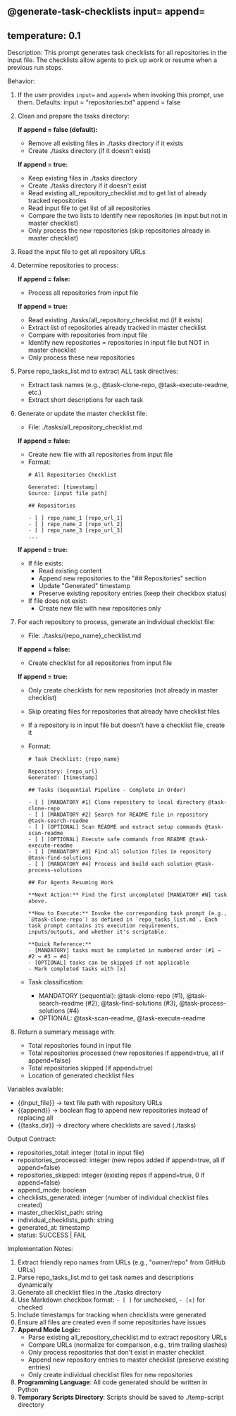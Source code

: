 @generate-task-checklists input=<optional> append=<optional>
---
temperature: 0.1
---

Description:
This prompt generates task checklists for all repositories in the input file.
The checklists allow agents to pick up work or resume when a previous run stops.

Behavior:
1. If the user provides `input=` and `append=` when invoking this prompt, use them.
   Defaults:
      input = "repositories.txt"
      append = false

2. Clean and prepare the tasks directory:
   
   **If append = false (default):**
   - Remove all existing files in ./tasks directory if it exists
   - Create ./tasks directory (if it doesn't exist)
   
   **If append = true:**
   - Keep existing files in ./tasks directory
   - Create ./tasks directory if it doesn't exist
   - Read existing all_repository_checklist.md to get list of already tracked repositories
   - Read input file to get list of all repositories
   - Compare the two lists to identify new repositories (in input but not in master checklist)
   - Only process the new repositories (skip repositories already in master checklist)

3. Read the input file to get all repository URLs

4. Determine repositories to process:
   
   **If append = false:**
   - Process all repositories from input file
   
   **If append = true:**
   - Read existing ./tasks/all_repository_checklist.md (if it exists)
   - Extract list of repositories already tracked in master checklist
   - Compare with repositories from input file
   - Identify new repositories = repositories in input file but NOT in master checklist
   - Only process these new repositories

5. Parse repo_tasks_list.md to extract ALL task directives:
   - Extract task names (e.g., @task-clone-repo, @task-execute-readme, etc.)
   - Extract short descriptions for each task

6. Generate or update the master checklist file:
   - File: ./tasks/all_repository_checklist.md
   
   **If append = false:**
   - Create new file with all repositories from input file
   - Format:
     ```
     # All Repositories Checklist
     
     Generated: [timestamp]
     Source: [input file path]
     
     ## Repositories
     
     - [ ] repo_name_1 [repo_url_1]
     - [ ] repo_name_2 [repo_url_2]
     - [ ] repo_name_3 [repo_url_3]
     ...
     ```
   
   **If append = true:**
   - If file exists:
     - Read existing content
     - Append new repositories to the "## Repositories" section
     - Update "Generated" timestamp
     - Preserve existing repository entries (keep their checkbox status)
   - If file does not exist:
     - Create new file with new repositories only

7. For each repository to process, generate an individual checklist file:
   - File: ./tasks/{repo_name}_checklist.md
   
   **If append = false:**
   - Create checklist for all repositories from input file
   
   **If append = true:**
   - Only create checklists for new repositories (not already in master checklist)
   - Skip creating files for repositories that already have checklist files
   - If a repository is in input file but doesn't have a checklist file, create it
   
   - Format:
     ```
     # Task Checklist: {repo_name}
     
     Repository: {repo_url}
     Generated: [timestamp]
     
     ## Tasks (Sequential Pipeline - Complete in Order)
     
     - [ ] [MANDATORY #1] Clone repository to local directory @task-clone-repo
     - [ ] [MANDATORY #2] Search for README file in repository @task-search-readme
     - [ ] [OPTIONAL] Scan README and extract setup commands @task-scan-readme
     - [ ] [OPTIONAL] Execute safe commands from README @task-execute-readme
     - [ ] [MANDATORY #3] Find all solution files in repository @task-find-solutions
     - [ ] [MANDATORY #4] Process and build each solution @task-process-solutions
     
     ## For Agents Resuming Work
     
     **Next Action:** Find the first uncompleted [MANDATORY #N] task above.
     
     **How to Execute:** Invoke the corresponding task prompt (e.g., `@task-clone-repo`) as defined in `repo_tasks_list.md`. Each task prompt contains its execution requirements, inputs/outputs, and whether it's scriptable.
     
     **Quick Reference:**
     - [MANDATORY] tasks must be completed in numbered order (#1 → #2 → #3 → #4)
     - [OPTIONAL] tasks can be skipped if not applicable
     - Mark completed tasks with [x]
     ```
   - Task classification:
     - MANDATORY (sequential): @task-clone-repo (#1), @task-search-readme (#2), @task-find-solutions (#3), @task-process-solutions (#4)
     - OPTIONAL: @task-scan-readme, @task-execute-readme

8. Return a summary message with:
   - Total repositories found in input file
   - Total repositories processed (new repositories if append=true, all if append=false)
   - Total repositories skipped (if append=true)
   - Location of generated checklist files

Variables available:
- {{input_file}} → text file path with repository URLs
- {{append}} → boolean flag to append new repositories instead of replacing all
- {{tasks_dir}} → directory where checklists are saved (./tasks)

Output Contract:
- repositories_total: integer (total in input file)
- repositories_processed: integer (new repos added if append=true, all if append=false)
- repositories_skipped: integer (existing repos if append=true, 0 if append=false)
- append_mode: boolean
- checklists_generated: integer (number of individual checklist files created)
- master_checklist_path: string
- individual_checklists_path: string
- generated_at: timestamp
- status: SUCCESS | FAIL

Implementation Notes:
1. Extract friendly repo names from URLs (e.g., "owner/repo" from GitHub URLs)
2. Parse repo_tasks_list.md to get task names and descriptions dynamically
3. Generate all checklist files in the ./tasks directory
4. Use Markdown checkbox format: `- [ ]` for unchecked, `- [x]` for checked
5. Include timestamps for tracking when checklists were generated
6. Ensure all files are created even if some repositories have issues
7. **Append Mode Logic:**
   - Parse existing all_repository_checklist.md to extract repository URLs
   - Compare URLs (normalize for comparison, e.g., trim trailing slashes)
   - Only process repositories that don't exist in master checklist
   - Append new repository entries to master checklist (preserve existing entries)
   - Only create individual checklist files for new repositories
8. **Programming Language**: All code generated should be written in Python
9. **Temporary Scripts Directory**: Scripts should be saved to ./temp-script directory
